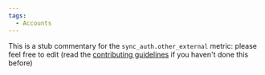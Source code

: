 ```yaml
---
tags:
  - Accounts
---
```


This is a stub commentary for the `sync_auth.other_external` metric: please feel free to edit (read the
[contributing guidelines](https://github.com/mozilla/glean-annotations/blob/main/CONTRIBUTING.md)
if you haven't done this before)
